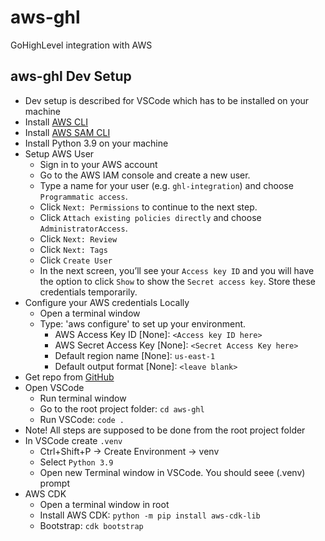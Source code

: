 # aws-ghl
GoHighLevel integration with AWS

aws-ghl Dev Setup
-----------------
* Dev setup is described for VSCode which has to be installed on your machine
* Install [AWS CLI](https://docs.aws.amazon.com/cli/latest/userguide/getting-started-install.html)
* Install [AWS SAM CLI](https://docs.aws.amazon.com/serverless-application-model/latest/developerguide/install-sam-cli.html)
* Install Python 3.9 on your machine
* Setup AWS User
  * Sign in to your AWS account
  * Go to the AWS IAM console and create a new user.
  * Type a name for your user (e.g. `ghl-integration`) and choose `Programmatic access`.
  * Click `Next: Permissions` to continue to the next step.
  * Click `Attach existing policies directly` and choose `AdministratorAccess`.
  * Click `Next: Review`
  * Click `Next: Tags`
  * Click `Create User`
  * In the next screen, you’ll see your `Access key ID` and you will have the option to click `Show` to show the `Secret access key`. Store these credentials temporarily.
* Configure your AWS credentials Locally
  * Open a terminal window
  * Type: 'aws configure' to set up your environment.
    * AWS Access Key ID [None]: `<Access key ID here>`
    * AWS Secret Access Key [None]: `<Secret Access Key here>`
    * Default region name [None]: `us-east-1`
    * Default output format [None]: `<leave blank>`
* Get repo from [GitHub](https://github.com/dignava/aws-ghl)
* Open VSCode
  * Run terminal window
  * Go to the root project folder: `cd aws-ghl`
  * Run VSCode: `code .`
* Note! All steps are supposed to be done from the root project folder
* In VSCode create `.venv`
  * Ctrl+Shift+P -> Create Environment -> venv
  * Select `Python 3.9`
  * Open new Terminal window in VSCode. You should seee (.venv) prompt
* AWS CDK
  * Open a terminal window in root
  * Install AWS CDK: `python -m pip install aws-cdk-lib`
  * Bootstrap: `cdk bootstrap`
